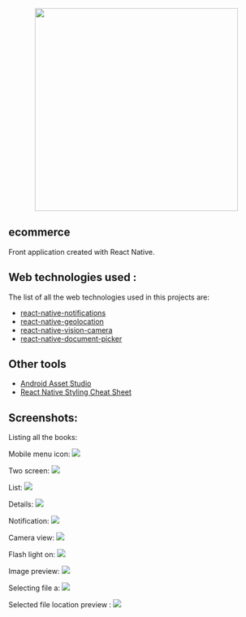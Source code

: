 <p align="center"><a href="https://reactnative.dev/docs/next/getting-started" target="_blank"><img src="https://cdn.buttercms.com/S6sfpy7OT3yBokvhGo09" width="400"></a></p>

## ecommerce

Front application created with React Native.

## Web technologies used :
The list of all the web technologies used in this projects are:

- [react-native-notifications](https://www.npmjs.com/package/react-native-notifications)
- [react-native-geolocation](https://github.com/michalchudziak/react-native-geolocation)
- [react-native-vision-camera](https://github.com/mrousavy/react-native-vision-camera)
- [react-native-document-picker](https://github.com/rnmods/react-native-document-picker/blob/master/example/App.tsx)

## Other tools

- [Android Asset Studio](http://romannurik.github.io/AndroidAssetStudio/index.html)
- [React Native Styling Cheat Sheet](https://github.com/vhpoet/react-native-styling-cheat-sheet)

## Screenshots:

Listing all the books:

Mobile menu icon:
![](/assets/images/screenshots/01.jpg)

Two screen:
![](/assets/images/screenshots/02.jpg)

List:
![](/assets/images/screenshots/03.jpg)

Details:
![](/assets/images/screenshots/04.jpg)

Notification:
![](/assets/images/screenshots/05.jpg)

Camera view:
![](/assets/images/screenshots/06.jpg)

Flash light on:
![](/assets/images/screenshots/07.jpg)

Image preview:
![](/assets/images/screenshots/08.jpg)

Selecting file a:
![](/assets/images/screenshots/09.jpg)

Selected file location preview :
![](/assets/images/screenshots/08.jpg)